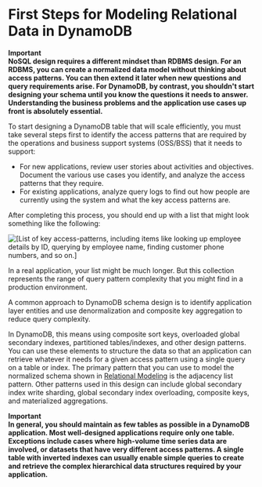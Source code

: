 # First Steps for Modeling Relational Data in DynamoDB<a name="bp-modeling-nosql"></a>

**Important**  
**NoSQL design requires a different mindset than RDBMS design\. For an RDBMS, you can create a normalized data model without thinking about access patterns\. You can then extend it later when new questions and query requirements arise\. For DynamoDB, by contrast, you shouldn't start designing your schema until you know the questions it needs to answer\. Understanding the business problems and the application use cases up front is absolutely essential\.**

To start designing a DynamoDB table that will scale efficiently, you must take several steps first to identify the access patterns that are required by the operations and business support systems \(OSS/BSS\) that it needs to support:
+ For new applications, review user stories about activities and objectives\. Document the various use cases you identify, and analyze the access patterns that they require\.
+ For existing applications, analyze query logs to find out how people are currently using the system and what the key access patterns are\.

After completing this process, you should end up with a list that might look something like the following: 

![\[List of key access-patterns, including items like looking up employee details by ID, querying by employee name, finding customer phone numbers, and so on.\]](http://docs.aws.amazon.com/amazondynamodb/latest/developerguide/images/AccessPatternList.png)

In a real application, your list might be much longer\. But this collection represents the range of query pattern complexity that you might find in a production environment\.

A common approach to DynamoDB schema design is to identify application layer entities and use denormalization and composite key aggregation to reduce query complexity\.

In DynamoDB, this means using composite sort keys, overloaded global secondary indexes, partitioned tables/indexes, and other design patterns\. You can use these elements to structure the data so that an application can retrieve whatever it needs for a given access pattern using a single query on a table or index\. The primary pattern that you can use to model the normalized schema shown in [Relational Modeling](bp-relational-modeling.md) is the adjacency list pattern\. Other patterns used in this design can include global secondary index write sharding, global secondary index overloading, composite keys, and materialized aggregations\. 

**Important**  
**In general, you should maintain as few tables as possible in a DynamoDB application\. Most well\-designed applications require only one table\. Exceptions include cases where high\-volume time series data are involved, or datasets that have very different access patterns\. A single table with inverted indexes can usually enable simple queries to create and retrieve the complex hierarchical data structures required by your application\.**